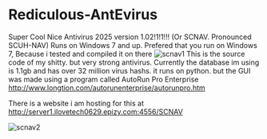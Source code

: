 # Rediculous-AntEvirus
Super Cool Nice Antivirus 2025 version 1.02!1!1!!! (Or SCNAV. Pronounced SCUH-NAV)
Runs on Windows 7 and up. 
Prefered that you run on Windows 7, Because i tested and compiled it on there
![scnav1](https://github.com/user-attachments/assets/29f02931-0056-4908-812e-f19fc17fa020)
This is the source code of my shitty. but very strong antivirus. Currently the database im using is 1.1gb and has over 32 million virus hashs. 
it runs on python. but the GUI was made using a program called AutoRun Pro Enterprise http://www.longtion.com/autorunenterprise/autorunpro.htm

There is a website i am hosting for this at http://server1.ilovetech0629.epizy.com:4556/SCNAV

![scnav2](https://github.com/user-attachments/assets/78b195e9-aeb0-4b8e-94e5-28ec8799b0e9)
